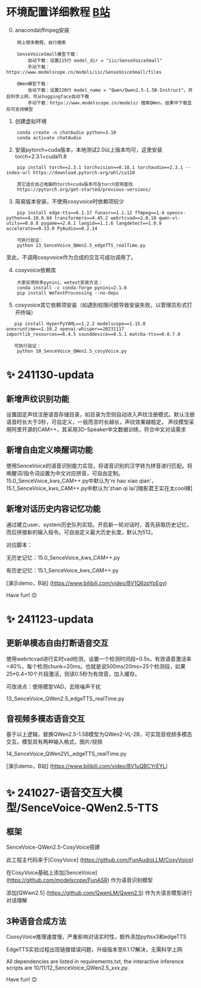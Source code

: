 # 环境配置详细教程 [B站](https://www.bilibili.com/video/BV1HucueQEJo/)

0. anaconda\ffmpeg安装
```
    网上很多教程，自行搜索
```

```
    SenseVoiceSmall模型下载：
        自动下载：设置215行 model_dir = "iic/SenseVoiceSmall"
        手动下载：https://www.modelscope.cn/models/iic/SenseVoiceSmall/files
    
    QWen模型下载：
        自动下载：设置220行 model_name = "Qwen/Qwen2.5-1.5B-Instruct"，开启科学上网，可从huggingface自动下载
        手动下载：https://www.modelscope.cn/models/ 搜索QWen，结果中下载显存可支持模型
```

1. 创建虚拟环境
```
    conda create -n chatAudio python=3.10
    conda activate chatAudio
```
2. 安装pytorch+cuda版本，本地测试2.0以上版本均可，这里安装torch=2.3.1+cuda11.8
```
    pip install torch==2.3.1 torchvision==0.18.1 torchaudio==2.3.1 --index-url https://download.pytorch.org/whl/cu118

    其它适合自己电脑的torch+cuda版本可在torch官网查找
    https://pytorch.org/get-started/previous-versions/
```

3. 简易版本安装，不使用cosyvoice时依赖项较少
```
    pip install edge-tts==6.1.17 funasr==1.1.12 ffmpeg==1.4 opencv-python==4.10.0.84 transformers==4.45.2 webrtcvad==2.0.10 qwen-vl-utils==0.0.8 pygame==2.6.1 langid==1.1.6 langdetect==1.0.9 accelerate==0.33.0 PyAudio==0.2.14

    可执行验证：
    python 13_SenceVoice_QWen2.5_edgeTTS_realTime.py
```

至此，不调用cosyvoice作为合成的交互可成功调用了。

4. cosyvoice依赖库
```
    大家反馈较多pynini、wetext安装方法：
    conda install -c conda-forge pynini=2.1.6
    pip install WeTextProcessing --no-deps
```

5. cosyvoice其它依赖项安装（如遇到权限问题导致安装失败，以管理员形式打开终端）
```
   pip install HyperPyYAML==1.2.2 modelscope==1.15.0 onnxruntime==1.19.2 openai-whisper==20231117 importlib_resources==6.4.5 sounddevice==0.5.1 matcha-tts==0.0.7.0

   可执行验证：
    python 10_SenceVoice_QWen2.5_cosyVoice.py
```

# :sparkles: 241130-updata

## 新增声纹识别功能

设置固定声纹注册语音存储目录，如目录为空则自动进入声纹注册模式。默认注册语音时长大于3秒，可自定义，一般而言时长越长，声纹效果越稳定。
声纹模型采用阿里开源的CAM++，其采用3D-Speaker中文数据训练，符合中文对话需求

## 新增自由定义唤醒词功能

使用SenceVoice的语音识别能力实现，将语音识别的汉字转为拼音进行匹配。将唤醒词/指令词设置为中文对应拼音，可自由定制。15.0_SenceVoice_kws_CAM++.py中默认为'ni hao xiao qian'，15.1_SenceVoice_kws_CAM++.py中默认为'zhan qi lai'[暗影君王实在太cool辣]

## 新增对话历史内容记忆功能

通过建立user、system历史队列实现。开启新一轮对话时，首先获取历史记忆，而后拼接新的输入指令。可自由定义最大历史长度，默认为512。

对应脚本：

无历史记忆：15.0_SenceVoice_kws_CAM++.py

有历史记忆：15.1_SenceVoice_kws_CAM++.py

[演示demo，B站] (https://www.bilibili.com/video/BV1Q6zpYpEgv)

Have fun! 😊

# :sparkles: 241123-updata

## 更新单模态自由打断语音交互

使用webrtcvad进行实时vad检测，设置一个检测时间段=0.5s，有效语音激活率=40%，每个检测chunk=20ms。也就是说500ms/20ms=25个检测段，如果25*0.4=10个片段激活，则该0.5秒为有效音，加入缓存。

可改进点：使用模型VAD，去除噪声干扰

13_SenceVoice_QWen2.5_edgeTTS_realTime.py

## 音视频多模态语音交互

基于以上逻辑，替换QWen2.5-1.5B模型为QWen2-VL-2B，可实现音视频多模态交互。模型具有两种输入格式，图片/视频

14_SenceVoice_QWen2VL_edgeTTS_realTime.py

[演示demo，B站] (https://www.bilibili.com/video/BV1uQBCYrEYL)

# :sparkles: 241027-语音交互大模型/SenceVoice-QWen2.5-TTS

## 框架

SenceVoice-QWen2.5-CosyVoice搭建

此工程主代码来于[CosyVoice] (https://github.com/FunAudioLLM/CosyVoice)

在CosyVoice基础上添加[SenceVoice] (https://github.com/modelscope/FunASR) 作为语音识别模型

添加[QWwn2.5] (https://github.com/QwenLM/Qwen2.5) 作为大语言模型进行对话理解

## 3种语音合成方法

CoosyVoice推理速度慢，严重影响对话实时性，额外添加pyttsx3和edgeTTS

EdgeTTS实验过程出现链接错误问题，升级版本至6.1.17解决，无需科学上网

All dependencies are listed in requirements.txt, the interactive inference scripts are 10/11/12_SenceVoice_QWen2.5_xxx.py. 

Have fun! 😊
